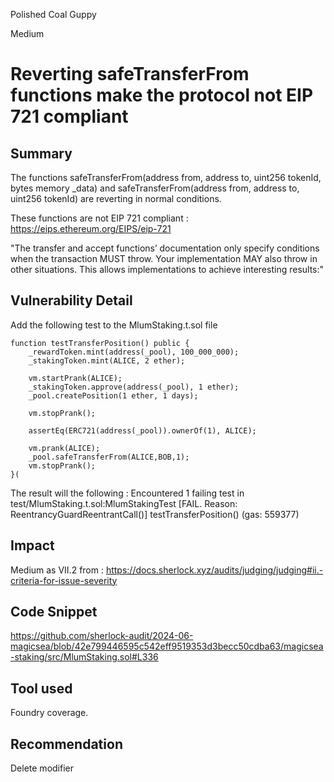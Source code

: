 Polished Coal Guppy

Medium

# Reverting safeTransferFrom functions make the protocol not EIP 721 compliant

## Summary

The functions safeTransferFrom(address from, address to, uint256 tokenId, bytes memory _data) and safeTransferFrom(address from, address to, uint256 tokenId)  are reverting in normal conditions.

These functions are not EIP  721 compliant : 
https://eips.ethereum.org/EIPS/eip-721

"The transfer and accept functions’ documentation only specify conditions when the transaction MUST throw. Your implementation MAY also throw in other situations. This allows implementations to achieve interesting results:"

## Vulnerability Detail

Add the following test to the MlumStaking.t.sol file

    function testTransferPosition() public {
        _rewardToken.mint(address(_pool), 100_000_000);
        _stakingToken.mint(ALICE, 2 ether);

        vm.startPrank(ALICE);
        _stakingToken.approve(address(_pool), 1 ether);
        _pool.createPosition(1 ether, 1 days);
		
        vm.stopPrank();

        assertEq(ERC721(address(_pool)).ownerOf(1), ALICE);

		vm.prank(ALICE);
		_pool.safeTransferFrom(ALICE,BOB,1);
		vm.stopPrank();
	}(

The result will the following :
Encountered 1 failing test in test/MlumStaking.t.sol:MlumStakingTest
[FAIL. Reason: ReentrancyGuardReentrantCall()] testTransferPosition() (gas: 559377)


## Impact

Medium as VII.2 from :
https://docs.sherlock.xyz/audits/judging/judging#ii.-criteria-for-issue-severity

## Code Snippet
https://github.com/sherlock-audit/2024-06-magicsea/blob/42e799446595c542eff9519353d3becc50cdba63/magicsea-staking/src/MlumStaking.sol#L336

## Tool used

Foundry coverage.

## Recommendation
Delete modifier 